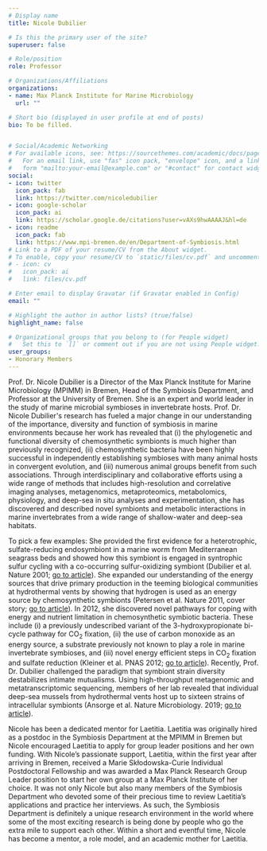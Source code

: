 ```yaml
---
# Display name
title: Nicole Dubilier

# Is this the primary user of the site?
superuser: false

# Role/position
role: Professor

# Organizations/Affiliations
organizations:
- name: Max Planck Institute for Marine Microbiology
  url: ""

# Short bio (displayed in user profile at end of posts)
bio: To be filled.


# Social/Academic Networking
# For available icons, see: https://sourcethemes.com/academic/docs/page-builder/#icons
#   For an email link, use "fas" icon pack, "envelope" icon, and a link in the
#   form "mailto:your-email@example.com" or "#contact" for contact widget.
social:
- icon: twitter
  icon_pack: fab
  link: https://twitter.com/nicoledubilier
- icon: google-scholar
  icon_pack: ai
  link: https://scholar.google.de/citations?user=vAXs9hwAAAAJ&hl=de
- icon: readme
  icon_pack: fab
  link: https://www.mpi-bremen.de/en/Department-of-Symbiosis.html
# Link to a PDF of your resume/CV from the About widget.
# To enable, copy your resume/CV to `static/files/cv.pdf` and uncomment the lines below.
# - icon: cv
#   icon_pack: ai
#   link: files/cv.pdf

# Enter email to display Gravatar (if Gravatar enabled in Config)
email: ""

# Highlight the author in author lists? (true/false)
highlight_name: false

# Organizational groups that you belong to (for People widget)
#   Set this to `[]` or comment out if you are not using People widget.
user_groups:
- Honorary Members
---
```


Prof. Dr. Nicole Dubilier is a Director of the Max Planck Institute for Marine Microbiology (MPIMM) in Bremen, Head of the Symbiosis Department, and Professor at the University of Bremen. She is an expert and world leader in the study of marine microbial symbioses in invertebrate hosts. Prof. Dr. Nicole Dubilier's research has fueled a major change in our understanding of the importance, diversity and function of symbiosis in marine environments because her work has revealed that (i) the phylogenetic and functional diversity of chemosynthetic symbionts is much higher than previously recognized, (ii) chemosynthetic bacteria have been highly successful in independently establishing symbioses with many animal hosts in convergent evolution, and (iii) numerous animal groups benefit from such associations. Through interdisciplinary and collaborative efforts using a wide range of methods that includes high-resolution and correlative imaging analyses, metagenomics, metaproteomics, metabolomics, physiology, and deep-sea in situ analyses and experimentation, she has discovered and described novel symbionts and metabolic interactions in marine invertebrates from a wide range of shallow-water and deep-sea habitats.

To pick a few examples: 
She provided the first evidence for a heterotrophic, sulfate-reducing endosymbiont in a marine worm from Mediterranean seagrass beds and showed how this symbiont is engaged in syntrophic sulfur cycling with a co-occurring sulfur-oxidizing symbiont (Dubilier et al. Nature 2001; [go to article](https://www.nature.com/articles/35077067)). She expanded our understanding of the energy sources that drive primary production in the teeming biological communities at hydrothermal vents by showing that hydrogen is used as an energy source by chemosynthetic symbionts (Petersen et al. Nature 2011, cover story; [go to article](https://www.nature.com/articles/nature10325)). In 2012, she discovered novel pathways for coping with energy and nutrient limitation in chemosynthetic symbiotic bacteria. These include (i) a previously undescribed variant of the 3-hydroxypropionate bi-cycle pathway for CO<sub>2</sub> fixation, (ii) the use of carbon monoxide as an energy source, a substrate previously not known to play a role in marine invertebrate symbioses, and (iii) novel energy efficient steps in CO<sub>2</sub> fixation and sulfate reduction (Kleiner et al. PNAS 2012; [go to article](https://www.pnas.org/content/109/19/E1173.short)). Recently, Prof. Dr. Dubilier challenged the paradigm that symbiont strain diversity destabilizes intimate mutualisms. Using high-throughput metagenomic and metatranscriptomic sequencing, members of her lab revealed that individual deep-sea mussels from hydrothermal vents host up to sixteen strains of intracellular symbionts (Ansorge et al. Nature Microbiology. 2019; [go to article](https://www.nature.com/articles/s41564-019-0572-9)).

Nicole has been a dedicated mentor for Laetitia. Laetitia was originally hired as a postdoc in the Symbiosis Department at the MPIMM in Bremen but Nicole encouraged Laetitia to apply for group leader positions and her own funding. With Nicole’s passionate support, Laetitia, within the first year after arriving in Bremen, received a Marie Skłodowska-Curie Individual Postdoctoral Fellowship and was awarded a Max Planck Research Group Leader position to start her own group at a Max Planck Institute of her choice. It was not only Nicole but also many members of the Symbiosis Department who devoted some of their precious time to review Laetitia’s applications and practice her interviews. As such, the Symbiosis Department is definitely a unique research environment in the world where some of the most exciting research is being done by people who go the extra mile to support each other. Within a short and eventful time, Nicole has become a mentor, a role model, and an academic mother for Laetitia.
